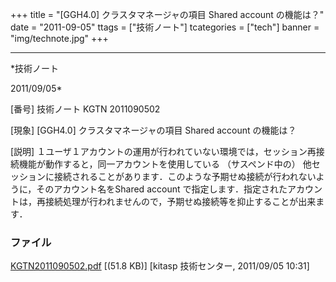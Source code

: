 ﻿+++
title = "[GGH4.0] クラスタマネージャの項目 Shared account の機能は？"
date = "2011-09-05"
ttags = ["技術ノート"]
tcategories = ["tech"]
banner = "img/technote.jpg"
+++

-----------------------------------------------------------------------------------------------------------------------------

*技術ノート

2011/09/05*


[番号]
技術ノート KGTN 2011090502

[現象]
[GGH4.0] クラスタマネージャの項目 Shared account の機能は？

[説明]
１ユーザ１アカウントの運用が行われていない環境では，セッション再接続機能が動作すると，同一アカウントを使用している
（サスペンド中の）
他セッションに接続されることがあります．このような予期せぬ接続が行われないように，そのアカウント名をShared
account
で指定します．指定されたアカウントは，再接続処理が行われませんので，予期せぬ接続等を抑止することが出来ます．


### ファイル

 
 


[KGTN2011090502.pdf](http://techreport.kitasp.net/attachments/download/623/KGTN2011090502.pdf)
 [(51.8 KB)] [kitasp 技術センター, 2011/09/05
10:31]


 


 

